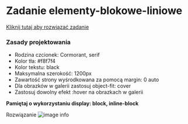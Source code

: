 # Zadanie elementy-blokowe-liniowe
[Kliknij tutaj aby rozwiązać zadanie](https://githubbox.com/Publishing-School/css-elementy-blokowe-liniowe)

### Zasady projektowania
* Rodzina czcionek: Cormorant, serif
* Kolor tła: #f8f7f4
* Kolor tekstu: black
* Maksymalna szerokość: 1200px 
* Zawartość strony wyśrodkowana za pomocą margin: 0 auto
* Dla obrazków w galerii zastosuj object-fit: cover
* Zastosuj dowolny efekt :hover na obrazkach w galerii

**Pamiętaj o wykorzystaniu display: block, inline-block**

Rozwiązanie
![image info](./zadanie.png)
